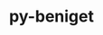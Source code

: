 ---
title: "py-beniget"
layout: cache
categories: [package, develop]
meta: {"versions": ["0.4.1"], "compilers": ["apple-clang@=14.0.0", "apple-clang@=14.0.3", "gcc@=11.1.0", "gcc@=11.3.0", "gcc@=12.1.0", "gcc@=7.3.1", "gcc@=8.4.0"], "oss": ["amzn2", "ubuntu18.04", "ubuntu20.04", "ubuntu22.04", "ventura"], "platforms": ["darwin", "linux"], "targets": ["aarch64", "ivybridge", "ppc64le", "x86_64", "x86_64_v3"], "stacks": ["e4s", "e4s-power", "ml-darwin-aarch64-mps", "ml-linux-x86_64-cpu", "ml-linux-x86_64-cuda", "ml-linux-x86_64-rocm"], "num_specs": 111, "num_specs_by_stack": {"ml-darwin-aarch64-mps": 4, "e4s-power": 6, "e4s": 6, "ml-linux-x86_64-rocm": 4, "ml-linux-x86_64-cpu": 4, "ml-linux-x86_64-cuda": 4}}
spec_details: [{"hash": "2nswenknh4ejlo5lk4ab335dqxi6epvz", "compiler": "apple-clang@=14.0.0", "versions": ["0.4.1"], "os": "ventura", "platform": "darwin", "target": "aarch64", "variants": ["build_system=python_pip"], "stacks": [], "size": "-", "tarball": "https://binaries.spack.io/develop/build_cache/darwin-ventura-aarch64/apple-clang-14.0.0/py-beniget-0.4.1/darwin-ventura-aarch64-apple-clang-14.0.0-py-beniget-0.4.1-2nswenknh4ejlo5lk4ab335dqxi6epvz.spack"}, {"hash": "mqdbogck3zha5jlkwkhvzmxca433kzyp", "compiler": "apple-clang@=14.0.0", "versions": ["0.4.1"], "os": "ventura", "platform": "darwin", "target": "aarch64", "variants": ["build_system=python_pip"], "stacks": ["ml-darwin-aarch64-mps"], "size": "-", "tarball": "https://binaries.spack.io/develop/build_cache/darwin-ventura-aarch64/apple-clang-14.0.0/py-beniget-0.4.1/darwin-ventura-aarch64-apple-clang-14.0.0-py-beniget-0.4.1-mqdbogck3zha5jlkwkhvzmxca433kzyp.spack"}, {"hash": "3mjdapvcjvffvdatm3zva2m6hk7zxb3a", "compiler": "apple-clang@=14.0.0", "versions": ["0.4.1"], "os": "ventura", "platform": "darwin", "target": "aarch64", "variants": ["build_system=python_pip"], "stacks": ["ml-darwin-aarch64-mps"], "size": "-", "tarball": "https://binaries.spack.io/develop/build_cache/darwin-ventura-aarch64/apple-clang-14.0.0/py-beniget-0.4.1/darwin-ventura-aarch64-apple-clang-14.0.0-py-beniget-0.4.1-3mjdapvcjvffvdatm3zva2m6hk7zxb3a.spack"}, {"hash": "52j2ucgcpnktnvn4wvcnynyunyp5hgy4", "compiler": "apple-clang@=14.0.0", "versions": ["0.4.1"], "os": "ventura", "platform": "darwin", "target": "aarch64", "variants": ["build_system=python_pip"], "stacks": [], "size": "-", "tarball": "https://binaries.spack.io/develop/build_cache/darwin-ventura-aarch64/apple-clang-14.0.0/py-beniget-0.4.1/darwin-ventura-aarch64-apple-clang-14.0.0-py-beniget-0.4.1-52j2ucgcpnktnvn4wvcnynyunyp5hgy4.spack"}, {"hash": "oyhrk4jvxz2rws7t2d6sp7pwfin7oses", "compiler": "apple-clang@=14.0.0", "versions": ["0.4.1"], "os": "ventura", "platform": "darwin", "target": "aarch64", "variants": ["build_system=python_pip"], "stacks": [], "size": "-", "tarball": "https://binaries.spack.io/develop/build_cache/darwin-ventura-aarch64/apple-clang-14.0.0/py-beniget-0.4.1/darwin-ventura-aarch64-apple-clang-14.0.0-py-beniget-0.4.1-oyhrk4jvxz2rws7t2d6sp7pwfin7oses.spack"}, {"hash": "vvkqtccanqqkkuoqc6voubott6ubvttv", "compiler": "apple-clang@=14.0.0", "versions": ["0.4.1"], "os": "ventura", "platform": "darwin", "target": "aarch64", "variants": ["build_system=python_pip"], "stacks": ["ml-darwin-aarch64-mps"], "size": "-", "tarball": "https://binaries.spack.io/develop/build_cache/darwin-ventura-aarch64/apple-clang-14.0.0/py-beniget-0.4.1/darwin-ventura-aarch64-apple-clang-14.0.0-py-beniget-0.4.1-vvkqtccanqqkkuoqc6voubott6ubvttv.spack"}, {"hash": "mfmcbnxgcfgz7scel4fay6d4rm6gehml", "compiler": "apple-clang@=14.0.0", "versions": ["0.4.1"], "os": "ventura", "platform": "darwin", "target": "aarch64", "variants": ["build_system=python_pip"], "stacks": [], "size": "-", "tarball": "https://binaries.spack.io/develop/build_cache/darwin-ventura-aarch64/apple-clang-14.0.0/py-beniget-0.4.1/darwin-ventura-aarch64-apple-clang-14.0.0-py-beniget-0.4.1-mfmcbnxgcfgz7scel4fay6d4rm6gehml.spack"}, {"hash": "jxk3xkjen3f4zwlhlo6uz6l5lwbi7buh", "compiler": "apple-clang@=14.0.0", "versions": ["0.4.1"], "os": "ventura", "platform": "darwin", "target": "aarch64", "variants": ["build_system=python_pip"], "stacks": [], "size": "-", "tarball": "https://binaries.spack.io/develop/build_cache/darwin-ventura-aarch64/apple-clang-14.0.0/py-beniget-0.4.1/darwin-ventura-aarch64-apple-clang-14.0.0-py-beniget-0.4.1-jxk3xkjen3f4zwlhlo6uz6l5lwbi7buh.spack"}, {"hash": "ugfq4uogvjh7645jvlctljdv3esmsysc", "compiler": "apple-clang@=14.0.0", "versions": ["0.4.1"], "os": "ventura", "platform": "darwin", "target": "aarch64", "variants": ["build_system=python_pip"], "stacks": ["ml-darwin-aarch64-mps"], "size": "-", "tarball": "https://binaries.spack.io/develop/build_cache/darwin-ventura-aarch64/apple-clang-14.0.0/py-beniget-0.4.1/darwin-ventura-aarch64-apple-clang-14.0.0-py-beniget-0.4.1-ugfq4uogvjh7645jvlctljdv3esmsysc.spack"}, {"hash": "vdvg2gpzumcklxiinzjbzigfje5ah6l6", "compiler": "apple-clang@=14.0.0", "versions": ["0.4.1"], "os": "ventura", "platform": "darwin", "target": "aarch64", "variants": ["build_system=python_pip"], "stacks": [], "size": "-", "tarball": "https://binaries.spack.io/develop/build_cache/darwin-ventura-aarch64/apple-clang-14.0.0/py-beniget-0.4.1/darwin-ventura-aarch64-apple-clang-14.0.0-py-beniget-0.4.1-vdvg2gpzumcklxiinzjbzigfje5ah6l6.spack"}, {"hash": "wem22piesgykslrvoapdvsmj3hm6o5bw", "compiler": "apple-clang@=14.0.0", "versions": ["0.4.1"], "os": "ventura", "platform": "darwin", "target": "aarch64", "variants": ["build_system=python_pip"], "stacks": [], "size": "-", "tarball": "https://binaries.spack.io/develop/build_cache/darwin-ventura-aarch64/apple-clang-14.0.0/py-beniget-0.4.1/darwin-ventura-aarch64-apple-clang-14.0.0-py-beniget-0.4.1-wem22piesgykslrvoapdvsmj3hm6o5bw.spack"}, {"hash": "2fxoi3ky34vmnfimgctcrbxp3ead6mze", "compiler": "apple-clang@=14.0.3", "versions": ["0.4.1"], "os": "ventura", "platform": "darwin", "target": "aarch64", "variants": ["build_system=python_pip"], "stacks": [], "size": "-", "tarball": "https://binaries.spack.io/develop/build_cache/darwin-ventura-aarch64/apple-clang-14.0.3/py-beniget-0.4.1/darwin-ventura-aarch64-apple-clang-14.0.3-py-beniget-0.4.1-2fxoi3ky34vmnfimgctcrbxp3ead6mze.spack"}, {"hash": "nozd7j56muqelhw5c6piix7saa2vpcrc", "compiler": "apple-clang@=14.0.3", "versions": ["0.4.1"], "os": "ventura", "platform": "darwin", "target": "aarch64", "variants": ["build_system=python_pip"], "stacks": [], "size": "-", "tarball": "https://binaries.spack.io/develop/build_cache/darwin-ventura-aarch64/apple-clang-14.0.3/py-beniget-0.4.1/darwin-ventura-aarch64-apple-clang-14.0.3-py-beniget-0.4.1-nozd7j56muqelhw5c6piix7saa2vpcrc.spack"}, {"hash": "u66gv24wejcpjosvqrsi2ttujoaa34pz", "compiler": "apple-clang@=14.0.3", "versions": ["0.4.1"], "os": "ventura", "platform": "darwin", "target": "aarch64", "variants": ["build_system=python_pip"], "stacks": [], "size": "-", "tarball": "https://binaries.spack.io/develop/build_cache/darwin-ventura-aarch64/apple-clang-14.0.3/py-beniget-0.4.1/darwin-ventura-aarch64-apple-clang-14.0.3-py-beniget-0.4.1-u66gv24wejcpjosvqrsi2ttujoaa34pz.spack"}, {"hash": "qxwabpm4ib7fra4xnrecgikrtuoxk7mc", "compiler": "apple-clang@=14.0.3", "versions": ["0.4.1"], "os": "ventura", "platform": "darwin", "target": "aarch64", "variants": ["build_system=python_pip"], "stacks": [], "size": "-", "tarball": "https://binaries.spack.io/develop/build_cache/darwin-ventura-aarch64/apple-clang-14.0.3/py-beniget-0.4.1/darwin-ventura-aarch64-apple-clang-14.0.3-py-beniget-0.4.1-qxwabpm4ib7fra4xnrecgikrtuoxk7mc.spack"}, {"hash": "76clf4c6npg5v4de2t2hyb73g7odc5bs", "compiler": "gcc@=7.3.1", "versions": ["0.4.1"], "os": "amzn2", "platform": "linux", "target": "ivybridge", "variants": ["build_system=python_pip"], "stacks": [], "size": "-", "tarball": "https://binaries.spack.io/develop/build_cache/linux-amzn2-ivybridge/gcc-7.3.1/py-beniget-0.4.1/linux-amzn2-ivybridge-gcc-7.3.1-py-beniget-0.4.1-76clf4c6npg5v4de2t2hyb73g7odc5bs.spack"}, {"hash": "lgnzjdrihu7zu5njgwknaclyqv36qq3j", "compiler": "gcc@=7.3.1", "versions": ["0.4.1"], "os": "amzn2", "platform": "linux", "target": "ivybridge", "variants": ["build_system=python_pip"], "stacks": [], "size": "-", "tarball": "https://binaries.spack.io/develop/build_cache/linux-amzn2-ivybridge/gcc-7.3.1/py-beniget-0.4.1/linux-amzn2-ivybridge-gcc-7.3.1-py-beniget-0.4.1-lgnzjdrihu7zu5njgwknaclyqv36qq3j.spack"}, {"hash": "nv2la6fnapeubqmx73izu2essndjtedn", "compiler": "gcc@=7.3.1", "versions": ["0.4.1"], "os": "amzn2", "platform": "linux", "target": "ivybridge", "variants": ["build_system=python_pip"], "stacks": [], "size": "-", "tarball": "https://binaries.spack.io/develop/build_cache/linux-amzn2-ivybridge/gcc-7.3.1/py-beniget-0.4.1/linux-amzn2-ivybridge-gcc-7.3.1-py-beniget-0.4.1-nv2la6fnapeubqmx73izu2essndjtedn.spack"}, {"hash": "gkpzv5is5m7iopst2m6kpg27jch2p4at", "compiler": "gcc@=7.3.1", "versions": ["0.4.1"], "os": "amzn2", "platform": "linux", "target": "x86_64_v3", "variants": ["build_system=python_pip"], "stacks": [], "size": "-", "tarball": "https://binaries.spack.io/develop/build_cache/linux-amzn2-x86_64_v3/gcc-7.3.1/py-beniget-0.4.1/linux-amzn2-x86_64_v3-gcc-7.3.1-py-beniget-0.4.1-gkpzv5is5m7iopst2m6kpg27jch2p4at.spack"}, {"hash": "7ivqzdcwcwfkj6x4ywcccsrurhongsw3", "compiler": "gcc@=7.3.1", "versions": ["0.4.1"], "os": "amzn2", "platform": "linux", "target": "x86_64_v3", "variants": [], "stacks": [], "size": "-", "tarball": "https://binaries.spack.io/develop/build_cache/linux-amzn2-x86_64_v3/gcc-7.3.1/py-beniget-0.4.1/linux-amzn2-x86_64_v3-gcc-7.3.1-py-beniget-0.4.1-7ivqzdcwcwfkj6x4ywcccsrurhongsw3.spack"}, {"hash": "2te4tat6hly4t4ez6lrotoezgsknkiwu", "compiler": "gcc@=7.3.1", "versions": ["0.4.1"], "os": "amzn2", "platform": "linux", "target": "x86_64_v3", "variants": [], "stacks": [], "size": "-", "tarball": "https://binaries.spack.io/develop/build_cache/linux-amzn2-x86_64_v3/gcc-7.3.1/py-beniget-0.4.1/linux-amzn2-x86_64_v3-gcc-7.3.1-py-beniget-0.4.1-2te4tat6hly4t4ez6lrotoezgsknkiwu.spack"}, {"hash": "l67y4rzif2r6t3oi2nqno3d6xsvj7yf7", "compiler": "gcc@=7.3.1", "versions": ["0.4.1"], "os": "amzn2", "platform": "linux", "target": "x86_64_v3", "variants": ["build_system=python_pip"], "stacks": [], "size": "-", "tarball": "https://binaries.spack.io/develop/build_cache/linux-amzn2-x86_64_v3/gcc-7.3.1/py-beniget-0.4.1/linux-amzn2-x86_64_v3-gcc-7.3.1-py-beniget-0.4.1-l67y4rzif2r6t3oi2nqno3d6xsvj7yf7.spack"}, {"hash": "kw6eufcmg67nfksreq7dysnt2gxfyjg3", "compiler": "gcc@=8.4.0", "versions": ["0.4.1"], "os": "ubuntu18.04", "platform": "linux", "target": "x86_64", "variants": [], "stacks": [], "size": "-", "tarball": "https://binaries.spack.io/develop/build_cache/linux-ubuntu18.04-x86_64/gcc-8.4.0/py-beniget-0.4.1/linux-ubuntu18.04-x86_64-gcc-8.4.0-py-beniget-0.4.1-kw6eufcmg67nfksreq7dysnt2gxfyjg3.spack"}, {"hash": "65hkfycuoi5oupllxhkqbqkljfrbxyxt", "compiler": "gcc@=8.4.0", "versions": ["0.4.1"], "os": "ubuntu18.04", "platform": "linux", "target": "x86_64", "variants": [], "stacks": [], "size": "-", "tarball": "https://binaries.spack.io/develop/build_cache/linux-ubuntu18.04-x86_64/gcc-8.4.0/py-beniget-0.4.1/linux-ubuntu18.04-x86_64-gcc-8.4.0-py-beniget-0.4.1-65hkfycuoi5oupllxhkqbqkljfrbxyxt.spack"}, {"hash": "226dhcn4zfgb6vev34mrrpnl7en56iay", "compiler": "gcc@=8.4.0", "versions": ["0.4.1"], "os": "ubuntu18.04", "platform": "linux", "target": "x86_64", "variants": [], "stacks": [], "size": "-", "tarball": "https://binaries.spack.io/develop/build_cache/linux-ubuntu18.04-x86_64/gcc-8.4.0/py-beniget-0.4.1/linux-ubuntu18.04-x86_64-gcc-8.4.0-py-beniget-0.4.1-226dhcn4zfgb6vev34mrrpnl7en56iay.spack"}, {"hash": "6diqwxxe5tksqvexkfe24nypla333zjc", "compiler": "gcc@=8.4.0", "versions": ["0.4.1"], "os": "ubuntu18.04", "platform": "linux", "target": "x86_64", "variants": [], "stacks": [], "size": "-", "tarball": "https://binaries.spack.io/develop/build_cache/linux-ubuntu18.04-x86_64/gcc-8.4.0/py-beniget-0.4.1/linux-ubuntu18.04-x86_64-gcc-8.4.0-py-beniget-0.4.1-6diqwxxe5tksqvexkfe24nypla333zjc.spack"}, {"hash": "6vndj2uf4ohlin5dp3wev4g2gj4rlpfn", "compiler": "gcc@=8.4.0", "versions": ["0.4.1"], "os": "ubuntu18.04", "platform": "linux", "target": "x86_64", "variants": [], "stacks": [], "size": "-", "tarball": "https://binaries.spack.io/develop/build_cache/linux-ubuntu18.04-x86_64/gcc-8.4.0/py-beniget-0.4.1/linux-ubuntu18.04-x86_64-gcc-8.4.0-py-beniget-0.4.1-6vndj2uf4ohlin5dp3wev4g2gj4rlpfn.spack"}, {"hash": "cx7cvc5cprdggufjnlukv2k27avvy3ma", "compiler": "gcc@=8.4.0", "versions": ["0.4.1"], "os": "ubuntu18.04", "platform": "linux", "target": "x86_64", "variants": [], "stacks": [], "size": "-", "tarball": "https://binaries.spack.io/develop/build_cache/linux-ubuntu18.04-x86_64/gcc-8.4.0/py-beniget-0.4.1/linux-ubuntu18.04-x86_64-gcc-8.4.0-py-beniget-0.4.1-cx7cvc5cprdggufjnlukv2k27avvy3ma.spack"}, {"hash": "56gop373fkd3qkm6jx26ipm4wbi7uvo5", "compiler": "gcc@=8.4.0", "versions": ["0.4.1"], "os": "ubuntu18.04", "platform": "linux", "target": "x86_64", "variants": [], "stacks": [], "size": "-", "tarball": "https://binaries.spack.io/develop/build_cache/linux-ubuntu18.04-x86_64/gcc-8.4.0/py-beniget-0.4.1/linux-ubuntu18.04-x86_64-gcc-8.4.0-py-beniget-0.4.1-56gop373fkd3qkm6jx26ipm4wbi7uvo5.spack"}, {"hash": "hjdbxkth4kliuccytvptkawxoptrfspd", "compiler": "gcc@=8.4.0", "versions": ["0.4.1"], "os": "ubuntu18.04", "platform": "linux", "target": "x86_64", "variants": [], "stacks": [], "size": "-", "tarball": "https://binaries.spack.io/develop/build_cache/linux-ubuntu18.04-x86_64/gcc-8.4.0/py-beniget-0.4.1/linux-ubuntu18.04-x86_64-gcc-8.4.0-py-beniget-0.4.1-hjdbxkth4kliuccytvptkawxoptrfspd.spack"}, {"hash": "35io7ior4sxx6fr5z7kp5szsmtwtcb4n", "compiler": "gcc@=8.4.0", "versions": ["0.4.1"], "os": "ubuntu18.04", "platform": "linux", "target": "x86_64", "variants": [], "stacks": [], "size": "-", "tarball": "https://binaries.spack.io/develop/build_cache/linux-ubuntu18.04-x86_64/gcc-8.4.0/py-beniget-0.4.1/linux-ubuntu18.04-x86_64-gcc-8.4.0-py-beniget-0.4.1-35io7ior4sxx6fr5z7kp5szsmtwtcb4n.spack"}, {"hash": "gehn77pm654pvllebiuvgptoj5nolysk", "compiler": "gcc@=8.4.0", "versions": ["0.4.1"], "os": "ubuntu18.04", "platform": "linux", "target": "x86_64", "variants": ["build_system=python_pip"], "stacks": [], "size": "-", "tarball": "https://binaries.spack.io/develop/build_cache/linux-ubuntu18.04-x86_64/gcc-8.4.0/py-beniget-0.4.1/linux-ubuntu18.04-x86_64-gcc-8.4.0-py-beniget-0.4.1-gehn77pm654pvllebiuvgptoj5nolysk.spack"}, {"hash": "ear42p2ylf4eoux6tjmesx4pqcaab6xw", "compiler": "gcc@=8.4.0", "versions": ["0.4.1"], "os": "ubuntu18.04", "platform": "linux", "target": "x86_64", "variants": [], "stacks": [], "size": "-", "tarball": "https://binaries.spack.io/develop/build_cache/linux-ubuntu18.04-x86_64/gcc-8.4.0/py-beniget-0.4.1/linux-ubuntu18.04-x86_64-gcc-8.4.0-py-beniget-0.4.1-ear42p2ylf4eoux6tjmesx4pqcaab6xw.spack"}, {"hash": "jbka5zt2pvdrdc2xly52jf7wda2kzifr", "compiler": "gcc@=8.4.0", "versions": ["0.4.1"], "os": "ubuntu18.04", "platform": "linux", "target": "x86_64", "variants": [], "stacks": [], "size": "-", "tarball": "https://binaries.spack.io/develop/build_cache/linux-ubuntu18.04-x86_64/gcc-8.4.0/py-beniget-0.4.1/linux-ubuntu18.04-x86_64-gcc-8.4.0-py-beniget-0.4.1-jbka5zt2pvdrdc2xly52jf7wda2kzifr.spack"}, {"hash": "2q2zndbdko4vlhr3nrycb2tedu4yx7ta", "compiler": "gcc@=8.4.0", "versions": ["0.4.1"], "os": "ubuntu18.04", "platform": "linux", "target": "x86_64", "variants": [], "stacks": [], "size": "-", "tarball": "https://binaries.spack.io/develop/build_cache/linux-ubuntu18.04-x86_64/gcc-8.4.0/py-beniget-0.4.1/linux-ubuntu18.04-x86_64-gcc-8.4.0-py-beniget-0.4.1-2q2zndbdko4vlhr3nrycb2tedu4yx7ta.spack"}, {"hash": "6owz52pcfnr6up5xgdoi3fwne7og4ifr", "compiler": "gcc@=8.4.0", "versions": ["0.4.1"], "os": "ubuntu18.04", "platform": "linux", "target": "x86_64", "variants": [], "stacks": [], "size": "-", "tarball": "https://binaries.spack.io/develop/build_cache/linux-ubuntu18.04-x86_64/gcc-8.4.0/py-beniget-0.4.1/linux-ubuntu18.04-x86_64-gcc-8.4.0-py-beniget-0.4.1-6owz52pcfnr6up5xgdoi3fwne7og4ifr.spack"}, {"hash": "ie2ietuorvcumfa7yizw5yyozpz6gvtc", "compiler": "gcc@=8.4.0", "versions": ["0.4.1"], "os": "ubuntu18.04", "platform": "linux", "target": "x86_64", "variants": [], "stacks": [], "size": "-", "tarball": "https://binaries.spack.io/develop/build_cache/linux-ubuntu18.04-x86_64/gcc-8.4.0/py-beniget-0.4.1/linux-ubuntu18.04-x86_64-gcc-8.4.0-py-beniget-0.4.1-ie2ietuorvcumfa7yizw5yyozpz6gvtc.spack"}, {"hash": "lfmf2nfbt6qjvb6si5nzqjq75ghwo77q", "compiler": "gcc@=8.4.0", "versions": ["0.4.1"], "os": "ubuntu18.04", "platform": "linux", "target": "x86_64", "variants": [], "stacks": [], "size": "-", "tarball": "https://binaries.spack.io/develop/build_cache/linux-ubuntu18.04-x86_64/gcc-8.4.0/py-beniget-0.4.1/linux-ubuntu18.04-x86_64-gcc-8.4.0-py-beniget-0.4.1-lfmf2nfbt6qjvb6si5nzqjq75ghwo77q.spack"}, {"hash": "4yfr7qjoozhoj742pcm4xhyqjx6oi3ph", "compiler": "gcc@=8.4.0", "versions": ["0.4.1"], "os": "ubuntu18.04", "platform": "linux", "target": "x86_64", "variants": [], "stacks": [], "size": "-", "tarball": "https://binaries.spack.io/develop/build_cache/linux-ubuntu18.04-x86_64/gcc-8.4.0/py-beniget-0.4.1/linux-ubuntu18.04-x86_64-gcc-8.4.0-py-beniget-0.4.1-4yfr7qjoozhoj742pcm4xhyqjx6oi3ph.spack"}, {"hash": "n7o2nv3tzbwqcktymv2k3waliinyhg4f", "compiler": "gcc@=8.4.0", "versions": ["0.4.1"], "os": "ubuntu18.04", "platform": "linux", "target": "x86_64", "variants": ["build_system=python_pip"], "stacks": [], "size": "-", "tarball": "https://binaries.spack.io/develop/build_cache/linux-ubuntu18.04-x86_64/gcc-8.4.0/py-beniget-0.4.1/linux-ubuntu18.04-x86_64-gcc-8.4.0-py-beniget-0.4.1-n7o2nv3tzbwqcktymv2k3waliinyhg4f.spack"}, {"hash": "flfxuztjbfqvq5dwwrsetk5swh6mtkws", "compiler": "gcc@=8.4.0", "versions": ["0.4.1"], "os": "ubuntu18.04", "platform": "linux", "target": "x86_64", "variants": [], "stacks": [], "size": "-", "tarball": "https://binaries.spack.io/develop/build_cache/linux-ubuntu18.04-x86_64/gcc-8.4.0/py-beniget-0.4.1/linux-ubuntu18.04-x86_64-gcc-8.4.0-py-beniget-0.4.1-flfxuztjbfqvq5dwwrsetk5swh6mtkws.spack"}, {"hash": "oqm7lksbh5p62w3rtpwrb3bkjyelf3fp", "compiler": "gcc@=8.4.0", "versions": ["0.4.1"], "os": "ubuntu18.04", "platform": "linux", "target": "x86_64", "variants": [], "stacks": [], "size": "-", "tarball": "https://binaries.spack.io/develop/build_cache/linux-ubuntu18.04-x86_64/gcc-8.4.0/py-beniget-0.4.1/linux-ubuntu18.04-x86_64-gcc-8.4.0-py-beniget-0.4.1-oqm7lksbh5p62w3rtpwrb3bkjyelf3fp.spack"}, {"hash": "oq45p5ifqos5xnbugg6qrr66bxtdhko5", "compiler": "gcc@=8.4.0", "versions": ["0.4.1"], "os": "ubuntu18.04", "platform": "linux", "target": "x86_64", "variants": [], "stacks": [], "size": "-", "tarball": "https://binaries.spack.io/develop/build_cache/linux-ubuntu18.04-x86_64/gcc-8.4.0/py-beniget-0.4.1/linux-ubuntu18.04-x86_64-gcc-8.4.0-py-beniget-0.4.1-oq45p5ifqos5xnbugg6qrr66bxtdhko5.spack"}, {"hash": "olt4dkcdeekvxmnmzrkhs44dolq2nq5a", "compiler": "gcc@=8.4.0", "versions": ["0.4.1"], "os": "ubuntu18.04", "platform": "linux", "target": "x86_64", "variants": [], "stacks": [], "size": "-", "tarball": "https://binaries.spack.io/develop/build_cache/linux-ubuntu18.04-x86_64/gcc-8.4.0/py-beniget-0.4.1/linux-ubuntu18.04-x86_64-gcc-8.4.0-py-beniget-0.4.1-olt4dkcdeekvxmnmzrkhs44dolq2nq5a.spack"}, {"hash": "p3vltfjjlxjlngce5p5wkrftrkjtzt63", "compiler": "gcc@=8.4.0", "versions": ["0.4.1"], "os": "ubuntu18.04", "platform": "linux", "target": "x86_64", "variants": [], "stacks": [], "size": "-", "tarball": "https://binaries.spack.io/develop/build_cache/linux-ubuntu18.04-x86_64/gcc-8.4.0/py-beniget-0.4.1/linux-ubuntu18.04-x86_64-gcc-8.4.0-py-beniget-0.4.1-p3vltfjjlxjlngce5p5wkrftrkjtzt63.spack"}, {"hash": "pmys2ccrvfm7yystc5n55veeei4g7d3z", "compiler": "gcc@=8.4.0", "versions": ["0.4.1"], "os": "ubuntu18.04", "platform": "linux", "target": "x86_64", "variants": ["build_system=python_pip"], "stacks": [], "size": "-", "tarball": "https://binaries.spack.io/develop/build_cache/linux-ubuntu18.04-x86_64/gcc-8.4.0/py-beniget-0.4.1/linux-ubuntu18.04-x86_64-gcc-8.4.0-py-beniget-0.4.1-pmys2ccrvfm7yystc5n55veeei4g7d3z.spack"}, {"hash": "swb4i342mxevwqok5nk57aqt3zlihzun", "compiler": "gcc@=8.4.0", "versions": ["0.4.1"], "os": "ubuntu18.04", "platform": "linux", "target": "x86_64", "variants": [], "stacks": [], "size": "-", "tarball": "https://binaries.spack.io/develop/build_cache/linux-ubuntu18.04-x86_64/gcc-8.4.0/py-beniget-0.4.1/linux-ubuntu18.04-x86_64-gcc-8.4.0-py-beniget-0.4.1-swb4i342mxevwqok5nk57aqt3zlihzun.spack"}, {"hash": "pms7wmxeebc4ndqg6dg434dbriksybbc", "compiler": "gcc@=8.4.0", "versions": ["0.4.1"], "os": "ubuntu18.04", "platform": "linux", "target": "x86_64", "variants": [], "stacks": [], "size": "-", "tarball": "https://binaries.spack.io/develop/build_cache/linux-ubuntu18.04-x86_64/gcc-8.4.0/py-beniget-0.4.1/linux-ubuntu18.04-x86_64-gcc-8.4.0-py-beniget-0.4.1-pms7wmxeebc4ndqg6dg434dbriksybbc.spack"}, {"hash": "zolqn3vewykadv76kto7cgrpbrineei2", "compiler": "gcc@=8.4.0", "versions": ["0.4.1"], "os": "ubuntu18.04", "platform": "linux", "target": "x86_64", "variants": [], "stacks": [], "size": "-", "tarball": "https://binaries.spack.io/develop/build_cache/linux-ubuntu18.04-x86_64/gcc-8.4.0/py-beniget-0.4.1/linux-ubuntu18.04-x86_64-gcc-8.4.0-py-beniget-0.4.1-zolqn3vewykadv76kto7cgrpbrineei2.spack"}, {"hash": "yta2py2s566ympywf67rhcxzmanabelx", "compiler": "gcc@=8.4.0", "versions": ["0.4.1"], "os": "ubuntu18.04", "platform": "linux", "target": "x86_64", "variants": [], "stacks": [], "size": "-", "tarball": "https://binaries.spack.io/develop/build_cache/linux-ubuntu18.04-x86_64/gcc-8.4.0/py-beniget-0.4.1/linux-ubuntu18.04-x86_64-gcc-8.4.0-py-beniget-0.4.1-yta2py2s566ympywf67rhcxzmanabelx.spack"}, {"hash": "pvenlzfigpcn4hsw3zzem3btuupa5hyt", "compiler": "gcc@=8.4.0", "versions": ["0.4.1"], "os": "ubuntu18.04", "platform": "linux", "target": "x86_64", "variants": [], "stacks": [], "size": "-", "tarball": "https://binaries.spack.io/develop/build_cache/linux-ubuntu18.04-x86_64/gcc-8.4.0/py-beniget-0.4.1/linux-ubuntu18.04-x86_64-gcc-8.4.0-py-beniget-0.4.1-pvenlzfigpcn4hsw3zzem3btuupa5hyt.spack"}, {"hash": "xx6zyaxqxey4h7vabbdosfj2kkuzkgfu", "compiler": "gcc@=8.4.0", "versions": ["0.4.1"], "os": "ubuntu18.04", "platform": "linux", "target": "x86_64", "variants": ["build_system=python_pip"], "stacks": [], "size": "-", "tarball": "https://binaries.spack.io/develop/build_cache/linux-ubuntu18.04-x86_64/gcc-8.4.0/py-beniget-0.4.1/linux-ubuntu18.04-x86_64-gcc-8.4.0-py-beniget-0.4.1-xx6zyaxqxey4h7vabbdosfj2kkuzkgfu.spack"}, {"hash": "zibu26npigkp5gjv24bo7pg7db5leksd", "compiler": "gcc@=8.4.0", "versions": ["0.4.1"], "os": "ubuntu18.04", "platform": "linux", "target": "x86_64", "variants": [], "stacks": [], "size": "-", "tarball": "https://binaries.spack.io/develop/build_cache/linux-ubuntu18.04-x86_64/gcc-8.4.0/py-beniget-0.4.1/linux-ubuntu18.04-x86_64-gcc-8.4.0-py-beniget-0.4.1-zibu26npigkp5gjv24bo7pg7db5leksd.spack"}, {"hash": "7hsamtsmq5wnvo6foumlfyw34duhgels", "compiler": "gcc@=8.4.0", "versions": ["0.4.1"], "os": "ubuntu18.04", "platform": "linux", "target": "x86_64_v3", "variants": ["build_system=python_pip"], "stacks": [], "size": "-", "tarball": "https://binaries.spack.io/develop/build_cache/linux-ubuntu18.04-x86_64_v3/gcc-8.4.0/py-beniget-0.4.1/linux-ubuntu18.04-x86_64_v3-gcc-8.4.0-py-beniget-0.4.1-7hsamtsmq5wnvo6foumlfyw34duhgels.spack"}, {"hash": "6ymj33osfjlk5mo44ipdjmgetinql4bf", "compiler": "gcc@=8.4.0", "versions": ["0.4.1"], "os": "ubuntu18.04", "platform": "linux", "target": "x86_64_v3", "variants": ["build_system=python_pip"], "stacks": [], "size": "-", "tarball": "https://binaries.spack.io/develop/build_cache/linux-ubuntu18.04-x86_64_v3/gcc-8.4.0/py-beniget-0.4.1/linux-ubuntu18.04-x86_64_v3-gcc-8.4.0-py-beniget-0.4.1-6ymj33osfjlk5mo44ipdjmgetinql4bf.spack"}, {"hash": "x4jqjyhg6yvoy6abkl4twte2hznecaqb", "compiler": "gcc@=8.4.0", "versions": ["0.4.1"], "os": "ubuntu18.04", "platform": "linux", "target": "x86_64_v3", "variants": ["build_system=python_pip"], "stacks": [], "size": "-", "tarball": "https://binaries.spack.io/develop/build_cache/linux-ubuntu18.04-x86_64_v3/gcc-8.4.0/py-beniget-0.4.1/linux-ubuntu18.04-x86_64_v3-gcc-8.4.0-py-beniget-0.4.1-x4jqjyhg6yvoy6abkl4twte2hznecaqb.spack"}, {"hash": "vuj5bs7xqoxt5tjksvxxdoytzt2asi64", "compiler": "gcc@=8.4.0", "versions": ["0.4.1"], "os": "ubuntu18.04", "platform": "linux", "target": "x86_64_v3", "variants": ["build_system=python_pip"], "stacks": [], "size": "-", "tarball": "https://binaries.spack.io/develop/build_cache/linux-ubuntu18.04-x86_64_v3/gcc-8.4.0/py-beniget-0.4.1/linux-ubuntu18.04-x86_64_v3-gcc-8.4.0-py-beniget-0.4.1-vuj5bs7xqoxt5tjksvxxdoytzt2asi64.spack"}, {"hash": "y53z32mk2lmrjtyb6ojhxq6wxxbkxjge", "compiler": "gcc@=8.4.0", "versions": ["0.4.1"], "os": "ubuntu18.04", "platform": "linux", "target": "x86_64_v3", "variants": ["build_system=python_pip"], "stacks": [], "size": "-", "tarball": "https://binaries.spack.io/develop/build_cache/linux-ubuntu18.04-x86_64_v3/gcc-8.4.0/py-beniget-0.4.1/linux-ubuntu18.04-x86_64_v3-gcc-8.4.0-py-beniget-0.4.1-y53z32mk2lmrjtyb6ojhxq6wxxbkxjge.spack"}, {"hash": "cz4varqe3u6slb3pkus7ghctszijypfv", "compiler": "gcc@=11.1.0", "versions": ["0.4.1"], "os": "ubuntu20.04", "platform": "linux", "target": "ppc64le", "variants": ["build_system=python_pip"], "stacks": [], "size": "-", "tarball": "https://binaries.spack.io/develop/build_cache/linux-ubuntu20.04-ppc64le/gcc-11.1.0/py-beniget-0.4.1/linux-ubuntu20.04-ppc64le-gcc-11.1.0-py-beniget-0.4.1-cz4varqe3u6slb3pkus7ghctszijypfv.spack"}, {"hash": "iorpnjssd6cweig2gczaj2fddwoaem3l", "compiler": "gcc@=11.1.0", "versions": ["0.4.1"], "os": "ubuntu20.04", "platform": "linux", "target": "ppc64le", "variants": ["build_system=python_pip"], "stacks": [], "size": "-", "tarball": "https://binaries.spack.io/develop/build_cache/linux-ubuntu20.04-ppc64le/gcc-11.1.0/py-beniget-0.4.1/linux-ubuntu20.04-ppc64le-gcc-11.1.0-py-beniget-0.4.1-iorpnjssd6cweig2gczaj2fddwoaem3l.spack"}, {"hash": "6jk3u24ayk7cxp22m6xw4hhro5qnzrus", "compiler": "gcc@=11.1.0", "versions": ["0.4.1"], "os": "ubuntu20.04", "platform": "linux", "target": "ppc64le", "variants": ["build_system=python_pip"], "stacks": [], "size": "-", "tarball": "https://binaries.spack.io/develop/build_cache/linux-ubuntu20.04-ppc64le/gcc-11.1.0/py-beniget-0.4.1/linux-ubuntu20.04-ppc64le-gcc-11.1.0-py-beniget-0.4.1-6jk3u24ayk7cxp22m6xw4hhro5qnzrus.spack"}, {"hash": "2hjy2nh2xf7q5h7zua5eaurped7ojyrs", "compiler": "gcc@=11.1.0", "versions": ["0.4.1"], "os": "ubuntu20.04", "platform": "linux", "target": "ppc64le", "variants": ["build_system=python_pip"], "stacks": [], "size": "-", "tarball": "https://binaries.spack.io/develop/build_cache/linux-ubuntu20.04-ppc64le/gcc-11.1.0/py-beniget-0.4.1/linux-ubuntu20.04-ppc64le-gcc-11.1.0-py-beniget-0.4.1-2hjy2nh2xf7q5h7zua5eaurped7ojyrs.spack"}, {"hash": "dmvmycft6mav6vfyotzftklfccnbhium", "compiler": "gcc@=11.1.0", "versions": ["0.4.1"], "os": "ubuntu20.04", "platform": "linux", "target": "ppc64le", "variants": ["build_system=python_pip"], "stacks": [], "size": "-", "tarball": "https://binaries.spack.io/develop/build_cache/linux-ubuntu20.04-ppc64le/gcc-11.1.0/py-beniget-0.4.1/linux-ubuntu20.04-ppc64le-gcc-11.1.0-py-beniget-0.4.1-dmvmycft6mav6vfyotzftklfccnbhium.spack"}, {"hash": "twqgb5lipkvzlu5ty6f2ahy2lnaymytz", "compiler": "gcc@=11.1.0", "versions": ["0.4.1"], "os": "ubuntu20.04", "platform": "linux", "target": "ppc64le", "variants": ["build_system=python_pip"], "stacks": [], "size": "-", "tarball": "https://binaries.spack.io/develop/build_cache/linux-ubuntu20.04-ppc64le/gcc-11.1.0/py-beniget-0.4.1/linux-ubuntu20.04-ppc64le-gcc-11.1.0-py-beniget-0.4.1-twqgb5lipkvzlu5ty6f2ahy2lnaymytz.spack"}, {"hash": "4uuswo5abyj7hb6xqpe5wgisxzmkjaut", "compiler": "gcc@=11.1.0", "versions": ["0.4.1"], "os": "ubuntu20.04", "platform": "linux", "target": "ppc64le", "variants": ["build_system=python_pip"], "stacks": ["e4s-power"], "size": "-", "tarball": "https://binaries.spack.io/develop/build_cache/linux-ubuntu20.04-ppc64le/gcc-11.1.0/py-beniget-0.4.1/linux-ubuntu20.04-ppc64le-gcc-11.1.0-py-beniget-0.4.1-4uuswo5abyj7hb6xqpe5wgisxzmkjaut.spack"}, {"hash": "hnqkvlq4xauk43kiatnmz6m7sk6t5njj", "compiler": "gcc@=11.1.0", "versions": ["0.4.1"], "os": "ubuntu20.04", "platform": "linux", "target": "ppc64le", "variants": ["build_system=python_pip"], "stacks": ["e4s-power"], "size": "-", "tarball": "https://binaries.spack.io/develop/build_cache/linux-ubuntu20.04-ppc64le/gcc-11.1.0/py-beniget-0.4.1/linux-ubuntu20.04-ppc64le-gcc-11.1.0-py-beniget-0.4.1-hnqkvlq4xauk43kiatnmz6m7sk6t5njj.spack"}, {"hash": "hqkywz55x5rwkgtfgccogkgsyfie3tsg", "compiler": "gcc@=11.1.0", "versions": ["0.4.1"], "os": "ubuntu20.04", "platform": "linux", "target": "ppc64le", "variants": ["build_system=python_pip"], "stacks": [], "size": "-", "tarball": "https://binaries.spack.io/develop/build_cache/linux-ubuntu20.04-ppc64le/gcc-11.1.0/py-beniget-0.4.1/linux-ubuntu20.04-ppc64le-gcc-11.1.0-py-beniget-0.4.1-hqkywz55x5rwkgtfgccogkgsyfie3tsg.spack"}, {"hash": "m67pig57cdajt373ba2bmt54egiixnkm", "compiler": "gcc@=11.1.0", "versions": ["0.4.1"], "os": "ubuntu20.04", "platform": "linux", "target": "ppc64le", "variants": ["build_system=python_pip"], "stacks": ["e4s-power"], "size": "-", "tarball": "https://binaries.spack.io/develop/build_cache/linux-ubuntu20.04-ppc64le/gcc-11.1.0/py-beniget-0.4.1/linux-ubuntu20.04-ppc64le-gcc-11.1.0-py-beniget-0.4.1-m67pig57cdajt373ba2bmt54egiixnkm.spack"}, {"hash": "xz2my5au7pijmicq7khqubeu4dofuu4b", "compiler": "gcc@=11.1.0", "versions": ["0.4.1"], "os": "ubuntu20.04", "platform": "linux", "target": "ppc64le", "variants": ["build_system=python_pip"], "stacks": ["e4s-power"], "size": "-", "tarball": "https://binaries.spack.io/develop/build_cache/linux-ubuntu20.04-ppc64le/gcc-11.1.0/py-beniget-0.4.1/linux-ubuntu20.04-ppc64le-gcc-11.1.0-py-beniget-0.4.1-xz2my5au7pijmicq7khqubeu4dofuu4b.spack"}, {"hash": "nos6wsis6rkvt2ky7f25sdxf6en3bbao", "compiler": "gcc@=11.1.0", "versions": ["0.4.1"], "os": "ubuntu20.04", "platform": "linux", "target": "ppc64le", "variants": ["build_system=python_pip"], "stacks": ["e4s-power"], "size": "-", "tarball": "https://binaries.spack.io/develop/build_cache/linux-ubuntu20.04-ppc64le/gcc-11.1.0/py-beniget-0.4.1/linux-ubuntu20.04-ppc64le-gcc-11.1.0-py-beniget-0.4.1-nos6wsis6rkvt2ky7f25sdxf6en3bbao.spack"}, {"hash": "tn6jlyyyjftbcsxxpf3s5izndnihmoh7", "compiler": "gcc@=11.1.0", "versions": ["0.4.1"], "os": "ubuntu20.04", "platform": "linux", "target": "ppc64le", "variants": ["build_system=python_pip"], "stacks": [], "size": "-", "tarball": "https://binaries.spack.io/develop/build_cache/linux-ubuntu20.04-ppc64le/gcc-11.1.0/py-beniget-0.4.1/linux-ubuntu20.04-ppc64le-gcc-11.1.0-py-beniget-0.4.1-tn6jlyyyjftbcsxxpf3s5izndnihmoh7.spack"}, {"hash": "xcsb2lqj27ycvkllf7kwcheqeumsxavq", "compiler": "gcc@=11.1.0", "versions": ["0.4.1"], "os": "ubuntu20.04", "platform": "linux", "target": "ppc64le", "variants": ["build_system=python_pip"], "stacks": [], "size": "-", "tarball": "https://binaries.spack.io/develop/build_cache/linux-ubuntu20.04-ppc64le/gcc-11.1.0/py-beniget-0.4.1/linux-ubuntu20.04-ppc64le-gcc-11.1.0-py-beniget-0.4.1-xcsb2lqj27ycvkllf7kwcheqeumsxavq.spack"}, {"hash": "s5sybopd6wqbz73nsrwc4ee3f3ccdmcj", "compiler": "gcc@=11.1.0", "versions": ["0.4.1"], "os": "ubuntu20.04", "platform": "linux", "target": "ppc64le", "variants": ["build_system=python_pip"], "stacks": [], "size": "-", "tarball": "https://binaries.spack.io/develop/build_cache/linux-ubuntu20.04-ppc64le/gcc-11.1.0/py-beniget-0.4.1/linux-ubuntu20.04-ppc64le-gcc-11.1.0-py-beniget-0.4.1-s5sybopd6wqbz73nsrwc4ee3f3ccdmcj.spack"}, {"hash": "3zgnjkkfthflnydtl27e4afgzzeph6fc", "compiler": "gcc@=11.1.0", "versions": ["0.4.1"], "os": "ubuntu20.04", "platform": "linux", "target": "ppc64le", "variants": ["build_system=python_pip"], "stacks": [], "size": "-", "tarball": "https://binaries.spack.io/develop/build_cache/linux-ubuntu20.04-ppc64le/gcc-11.1.0/py-beniget-0.4.1/linux-ubuntu20.04-ppc64le-gcc-11.1.0-py-beniget-0.4.1-3zgnjkkfthflnydtl27e4afgzzeph6fc.spack"}, {"hash": "fib2kwbxudfqkcyj4xi27g3syngtnv4b", "compiler": "gcc@=11.1.0", "versions": ["0.4.1"], "os": "ubuntu20.04", "platform": "linux", "target": "ppc64le", "variants": ["build_system=python_pip"], "stacks": [], "size": "-", "tarball": "https://binaries.spack.io/develop/build_cache/linux-ubuntu20.04-ppc64le/gcc-11.1.0/py-beniget-0.4.1/linux-ubuntu20.04-ppc64le-gcc-11.1.0-py-beniget-0.4.1-fib2kwbxudfqkcyj4xi27g3syngtnv4b.spack"}, {"hash": "2yawy4wbv56koa6gcg2klgxrflxtlknj", "compiler": "gcc@=11.1.0", "versions": ["0.4.1"], "os": "ubuntu20.04", "platform": "linux", "target": "ppc64le", "variants": ["build_system=python_pip"], "stacks": [], "size": "-", "tarball": "https://binaries.spack.io/develop/build_cache/linux-ubuntu20.04-ppc64le/gcc-11.1.0/py-beniget-0.4.1/linux-ubuntu20.04-ppc64le-gcc-11.1.0-py-beniget-0.4.1-2yawy4wbv56koa6gcg2klgxrflxtlknj.spack"}, {"hash": "4uq5dpsdslgjzq54wa5eipfu5b5luqve", "compiler": "gcc@=11.1.0", "versions": ["0.4.1"], "os": "ubuntu20.04", "platform": "linux", "target": "ppc64le", "variants": ["build_system=python_pip"], "stacks": ["e4s-power"], "size": "-", "tarball": "https://binaries.spack.io/develop/build_cache/linux-ubuntu20.04-ppc64le/gcc-11.1.0/py-beniget-0.4.1/linux-ubuntu20.04-ppc64le-gcc-11.1.0-py-beniget-0.4.1-4uq5dpsdslgjzq54wa5eipfu5b5luqve.spack"}, {"hash": "xklwx6sqemwv2ea2xnijo5qdiqgz7atz", "compiler": "gcc@=11.1.0", "versions": ["0.4.1"], "os": "ubuntu20.04", "platform": "linux", "target": "ppc64le", "variants": ["build_system=python_pip"], "stacks": [], "size": "-", "tarball": "https://binaries.spack.io/develop/build_cache/linux-ubuntu20.04-ppc64le/gcc-11.1.0/py-beniget-0.4.1/linux-ubuntu20.04-ppc64le-gcc-11.1.0-py-beniget-0.4.1-xklwx6sqemwv2ea2xnijo5qdiqgz7atz.spack"}, {"hash": "evr4l6j2qmcoiun7zjwwtsvxegefwj4t", "compiler": "gcc@=11.1.0", "versions": ["0.4.1"], "os": "ubuntu20.04", "platform": "linux", "target": "x86_64_v3", "variants": ["build_system=python_pip"], "stacks": [], "size": "-", "tarball": "https://binaries.spack.io/develop/build_cache/linux-ubuntu20.04-x86_64_v3/gcc-11.1.0/py-beniget-0.4.1/linux-ubuntu20.04-x86_64_v3-gcc-11.1.0-py-beniget-0.4.1-evr4l6j2qmcoiun7zjwwtsvxegefwj4t.spack"}, {"hash": "h3o6rpvkto4k6om6hyz2lk5jb7nfp5id", "compiler": "gcc@=11.1.0", "versions": ["0.4.1"], "os": "ubuntu20.04", "platform": "linux", "target": "x86_64_v3", "variants": ["build_system=python_pip"], "stacks": ["e4s"], "size": "-", "tarball": "https://binaries.spack.io/develop/build_cache/linux-ubuntu20.04-x86_64_v3/gcc-11.1.0/py-beniget-0.4.1/linux-ubuntu20.04-x86_64_v3-gcc-11.1.0-py-beniget-0.4.1-h3o6rpvkto4k6om6hyz2lk5jb7nfp5id.spack"}, {"hash": "muglsx3azohjqjgye2um4crcriqvjfoc", "compiler": "gcc@=11.1.0", "versions": ["0.4.1"], "os": "ubuntu20.04", "platform": "linux", "target": "x86_64_v3", "variants": ["build_system=python_pip"], "stacks": [], "size": "-", "tarball": "https://binaries.spack.io/develop/build_cache/linux-ubuntu20.04-x86_64_v3/gcc-11.1.0/py-beniget-0.4.1/linux-ubuntu20.04-x86_64_v3-gcc-11.1.0-py-beniget-0.4.1-muglsx3azohjqjgye2um4crcriqvjfoc.spack"}, {"hash": "7zl6q6aree4aurtegdulsarks2tx5f2l", "compiler": "gcc@=11.1.0", "versions": ["0.4.1"], "os": "ubuntu20.04", "platform": "linux", "target": "x86_64_v3", "variants": ["build_system=python_pip"], "stacks": [], "size": "-", "tarball": "https://binaries.spack.io/develop/build_cache/linux-ubuntu20.04-x86_64_v3/gcc-11.1.0/py-beniget-0.4.1/linux-ubuntu20.04-x86_64_v3-gcc-11.1.0-py-beniget-0.4.1-7zl6q6aree4aurtegdulsarks2tx5f2l.spack"}, {"hash": "qx4x3mnhcpcmcxldjpppyvo6r7x4wbmr", "compiler": "gcc@=11.1.0", "versions": ["0.4.1"], "os": "ubuntu20.04", "platform": "linux", "target": "x86_64_v3", "variants": ["build_system=python_pip"], "stacks": ["e4s"], "size": "-", "tarball": "https://binaries.spack.io/develop/build_cache/linux-ubuntu20.04-x86_64_v3/gcc-11.1.0/py-beniget-0.4.1/linux-ubuntu20.04-x86_64_v3-gcc-11.1.0-py-beniget-0.4.1-qx4x3mnhcpcmcxldjpppyvo6r7x4wbmr.spack"}, {"hash": "v2jxn6caecjyovzyf2yoopphautkik2t", "compiler": "gcc@=11.1.0", "versions": ["0.4.1"], "os": "ubuntu20.04", "platform": "linux", "target": "x86_64_v3", "variants": ["build_system=python_pip"], "stacks": [], "size": "-", "tarball": "https://binaries.spack.io/develop/build_cache/linux-ubuntu20.04-x86_64_v3/gcc-11.1.0/py-beniget-0.4.1/linux-ubuntu20.04-x86_64_v3-gcc-11.1.0-py-beniget-0.4.1-v2jxn6caecjyovzyf2yoopphautkik2t.spack"}, {"hash": "cgtih5z34aa5nzujhm73xbqojefokzt5", "compiler": "gcc@=11.1.0", "versions": ["0.4.1"], "os": "ubuntu20.04", "platform": "linux", "target": "x86_64_v3", "variants": ["build_system=python_pip"], "stacks": [], "size": "-", "tarball": "https://binaries.spack.io/develop/build_cache/linux-ubuntu20.04-x86_64_v3/gcc-11.1.0/py-beniget-0.4.1/linux-ubuntu20.04-x86_64_v3-gcc-11.1.0-py-beniget-0.4.1-cgtih5z34aa5nzujhm73xbqojefokzt5.spack"}, {"hash": "qwcxgdvptef2mbk5scueo3ywwo7p265k", "compiler": "gcc@=11.1.0", "versions": ["0.4.1"], "os": "ubuntu20.04", "platform": "linux", "target": "x86_64_v3", "variants": ["build_system=python_pip"], "stacks": [], "size": "-", "tarball": "https://binaries.spack.io/develop/build_cache/linux-ubuntu20.04-x86_64_v3/gcc-11.1.0/py-beniget-0.4.1/linux-ubuntu20.04-x86_64_v3-gcc-11.1.0-py-beniget-0.4.1-qwcxgdvptef2mbk5scueo3ywwo7p265k.spack"}, {"hash": "loaf5ncqc7ujhxsftwerbovgk4ss3cjs", "compiler": "gcc@=11.1.0", "versions": ["0.4.1"], "os": "ubuntu20.04", "platform": "linux", "target": "x86_64_v3", "variants": ["build_system=python_pip"], "stacks": ["e4s"], "size": "-", "tarball": "https://binaries.spack.io/develop/build_cache/linux-ubuntu20.04-x86_64_v3/gcc-11.1.0/py-beniget-0.4.1/linux-ubuntu20.04-x86_64_v3-gcc-11.1.0-py-beniget-0.4.1-loaf5ncqc7ujhxsftwerbovgk4ss3cjs.spack"}, {"hash": "2vdvoc4bask32sbu74kk5kl2527dwftz", "compiler": "gcc@=11.1.0", "versions": ["0.4.1"], "os": "ubuntu20.04", "platform": "linux", "target": "x86_64_v3", "variants": ["build_system=python_pip"], "stacks": ["e4s"], "size": "-", "tarball": "https://binaries.spack.io/develop/build_cache/linux-ubuntu20.04-x86_64_v3/gcc-11.1.0/py-beniget-0.4.1/linux-ubuntu20.04-x86_64_v3-gcc-11.1.0-py-beniget-0.4.1-2vdvoc4bask32sbu74kk5kl2527dwftz.spack"}, {"hash": "ssp2ihodwr65qvdfp3ulh5e6waftc2ti", "compiler": "gcc@=11.1.0", "versions": ["0.4.1"], "os": "ubuntu20.04", "platform": "linux", "target": "x86_64_v3", "variants": ["build_system=python_pip"], "stacks": [], "size": "-", "tarball": "https://binaries.spack.io/develop/build_cache/linux-ubuntu20.04-x86_64_v3/gcc-11.1.0/py-beniget-0.4.1/linux-ubuntu20.04-x86_64_v3-gcc-11.1.0-py-beniget-0.4.1-ssp2ihodwr65qvdfp3ulh5e6waftc2ti.spack"}, {"hash": "i2eeeemvdvbdyloj2tox6flwalzvy7ph", "compiler": "gcc@=11.1.0", "versions": ["0.4.1"], "os": "ubuntu20.04", "platform": "linux", "target": "x86_64_v3", "variants": ["build_system=python_pip"], "stacks": ["e4s"], "size": "-", "tarball": "https://binaries.spack.io/develop/build_cache/linux-ubuntu20.04-x86_64_v3/gcc-11.1.0/py-beniget-0.4.1/linux-ubuntu20.04-x86_64_v3-gcc-11.1.0-py-beniget-0.4.1-i2eeeemvdvbdyloj2tox6flwalzvy7ph.spack"}, {"hash": "zgx4ooywelhazv526nkwjn3pnil57cqq", "compiler": "gcc@=11.1.0", "versions": ["0.4.1"], "os": "ubuntu20.04", "platform": "linux", "target": "x86_64_v3", "variants": ["build_system=python_pip"], "stacks": [], "size": "-", "tarball": "https://binaries.spack.io/develop/build_cache/linux-ubuntu20.04-x86_64_v3/gcc-11.1.0/py-beniget-0.4.1/linux-ubuntu20.04-x86_64_v3-gcc-11.1.0-py-beniget-0.4.1-zgx4ooywelhazv526nkwjn3pnil57cqq.spack"}, {"hash": "imz33n45z2s36qwdka6yv2dmastzmfsa", "compiler": "gcc@=11.1.0", "versions": ["0.4.1"], "os": "ubuntu20.04", "platform": "linux", "target": "x86_64_v3", "variants": ["build_system=python_pip"], "stacks": [], "size": "-", "tarball": "https://binaries.spack.io/develop/build_cache/linux-ubuntu20.04-x86_64_v3/gcc-11.1.0/py-beniget-0.4.1/linux-ubuntu20.04-x86_64_v3-gcc-11.1.0-py-beniget-0.4.1-imz33n45z2s36qwdka6yv2dmastzmfsa.spack"}, {"hash": "mtsj32ner6pydjybld3uol4xddtpcrzj", "compiler": "gcc@=11.1.0", "versions": ["0.4.1"], "os": "ubuntu20.04", "platform": "linux", "target": "x86_64_v3", "variants": ["build_system=python_pip"], "stacks": ["e4s"], "size": "-", "tarball": "https://binaries.spack.io/develop/build_cache/linux-ubuntu20.04-x86_64_v3/gcc-11.1.0/py-beniget-0.4.1/linux-ubuntu20.04-x86_64_v3-gcc-11.1.0-py-beniget-0.4.1-mtsj32ner6pydjybld3uol4xddtpcrzj.spack"}, {"hash": "ynyugwgysk6ij5pvjvodlf4fpnhqdhff", "compiler": "gcc@=11.1.0", "versions": ["0.4.1"], "os": "ubuntu20.04", "platform": "linux", "target": "x86_64_v3", "variants": ["build_system=python_pip"], "stacks": [], "size": "-", "tarball": "https://binaries.spack.io/develop/build_cache/linux-ubuntu20.04-x86_64_v3/gcc-11.1.0/py-beniget-0.4.1/linux-ubuntu20.04-x86_64_v3-gcc-11.1.0-py-beniget-0.4.1-ynyugwgysk6ij5pvjvodlf4fpnhqdhff.spack"}, {"hash": "fsygkj5bc3wnxpnm3hu64md7ib5pmoyc", "compiler": "gcc@=11.3.0", "versions": ["0.4.1"], "os": "ubuntu22.04", "platform": "linux", "target": "x86_64_v3", "variants": ["build_system=python_pip"], "stacks": [], "size": "-", "tarball": "https://binaries.spack.io/develop/build_cache/linux-ubuntu22.04-x86_64_v3/gcc-11.3.0/py-beniget-0.4.1/linux-ubuntu22.04-x86_64_v3-gcc-11.3.0-py-beniget-0.4.1-fsygkj5bc3wnxpnm3hu64md7ib5pmoyc.spack"}, {"hash": "miy6oa6msnf67sdqacraivj7han5tdwl", "compiler": "gcc@=11.3.0", "versions": ["0.4.1"], "os": "ubuntu22.04", "platform": "linux", "target": "x86_64_v3", "variants": ["build_system=python_pip"], "stacks": [], "size": "-", "tarball": "https://binaries.spack.io/develop/build_cache/linux-ubuntu22.04-x86_64_v3/gcc-11.3.0/py-beniget-0.4.1/linux-ubuntu22.04-x86_64_v3-gcc-11.3.0-py-beniget-0.4.1-miy6oa6msnf67sdqacraivj7han5tdwl.spack"}, {"hash": "yt6n43t2756bp7t3pzgtqk6keivlcig3", "compiler": "gcc@=11.3.0", "versions": ["0.4.1"], "os": "ubuntu22.04", "platform": "linux", "target": "x86_64_v3", "variants": ["build_system=python_pip"], "stacks": [], "size": "-", "tarball": "https://binaries.spack.io/develop/build_cache/linux-ubuntu22.04-x86_64_v3/gcc-11.3.0/py-beniget-0.4.1/linux-ubuntu22.04-x86_64_v3-gcc-11.3.0-py-beniget-0.4.1-yt6n43t2756bp7t3pzgtqk6keivlcig3.spack"}, {"hash": "sxlyplgiaylo652yt6hnzk2qtpjc2suz", "compiler": "gcc@=11.3.0", "versions": ["0.4.1"], "os": "ubuntu22.04", "platform": "linux", "target": "x86_64_v3", "variants": ["build_system=python_pip"], "stacks": ["ml-linux-x86_64-rocm", "ml-linux-x86_64-cpu", "ml-linux-x86_64-cuda"], "size": "-", "tarball": "https://binaries.spack.io/develop/build_cache/linux-ubuntu22.04-x86_64_v3/gcc-11.3.0/py-beniget-0.4.1/linux-ubuntu22.04-x86_64_v3-gcc-11.3.0-py-beniget-0.4.1-sxlyplgiaylo652yt6hnzk2qtpjc2suz.spack"}, {"hash": "k5y4r4hbejchqdxor2m4mdvd4wj252f5", "compiler": "gcc@=11.3.0", "versions": ["0.4.1"], "os": "ubuntu22.04", "platform": "linux", "target": "x86_64_v3", "variants": ["build_system=python_pip"], "stacks": [], "size": "-", "tarball": "https://binaries.spack.io/develop/build_cache/linux-ubuntu22.04-x86_64_v3/gcc-11.3.0/py-beniget-0.4.1/linux-ubuntu22.04-x86_64_v3-gcc-11.3.0-py-beniget-0.4.1-k5y4r4hbejchqdxor2m4mdvd4wj252f5.spack"}, {"hash": "t4jxexombdc45cg3v2lsmg5tyibd5rdm", "compiler": "gcc@=11.3.0", "versions": ["0.4.1"], "os": "ubuntu22.04", "platform": "linux", "target": "x86_64_v3", "variants": ["build_system=python_pip"], "stacks": ["ml-linux-x86_64-rocm", "ml-linux-x86_64-cpu", "ml-linux-x86_64-cuda"], "size": "-", "tarball": "https://binaries.spack.io/develop/build_cache/linux-ubuntu22.04-x86_64_v3/gcc-11.3.0/py-beniget-0.4.1/linux-ubuntu22.04-x86_64_v3-gcc-11.3.0-py-beniget-0.4.1-t4jxexombdc45cg3v2lsmg5tyibd5rdm.spack"}, {"hash": "wjvx7pmrw6xz7meuxy5ag36j6hkoa7bd", "compiler": "gcc@=11.3.0", "versions": ["0.4.1"], "os": "ubuntu22.04", "platform": "linux", "target": "x86_64_v3", "variants": ["build_system=python_pip"], "stacks": ["ml-linux-x86_64-rocm", "ml-linux-x86_64-cpu", "ml-linux-x86_64-cuda"], "size": "-", "tarball": "https://binaries.spack.io/develop/build_cache/linux-ubuntu22.04-x86_64_v3/gcc-11.3.0/py-beniget-0.4.1/linux-ubuntu22.04-x86_64_v3-gcc-11.3.0-py-beniget-0.4.1-wjvx7pmrw6xz7meuxy5ag36j6hkoa7bd.spack"}, {"hash": "au5sy4e3rz4dql6fhm5awiyrndugxp6w", "compiler": "gcc@=11.3.0", "versions": ["0.4.1"], "os": "ubuntu22.04", "platform": "linux", "target": "x86_64_v3", "variants": ["build_system=python_pip"], "stacks": [], "size": "-", "tarball": "https://binaries.spack.io/develop/build_cache/linux-ubuntu22.04-x86_64_v3/gcc-11.3.0/py-beniget-0.4.1/linux-ubuntu22.04-x86_64_v3-gcc-11.3.0-py-beniget-0.4.1-au5sy4e3rz4dql6fhm5awiyrndugxp6w.spack"}, {"hash": "mhtmaq7opxg3vltesvzcljs4g5zpxqdr", "compiler": "gcc@=11.3.0", "versions": ["0.4.1"], "os": "ubuntu22.04", "platform": "linux", "target": "x86_64_v3", "variants": ["build_system=python_pip"], "stacks": [], "size": "-", "tarball": "https://binaries.spack.io/develop/build_cache/linux-ubuntu22.04-x86_64_v3/gcc-11.3.0/py-beniget-0.4.1/linux-ubuntu22.04-x86_64_v3-gcc-11.3.0-py-beniget-0.4.1-mhtmaq7opxg3vltesvzcljs4g5zpxqdr.spack"}, {"hash": "2a4xma773bgv7hbkie2fq2nvcphqled3", "compiler": "gcc@=11.3.0", "versions": ["0.4.1"], "os": "ubuntu22.04", "platform": "linux", "target": "x86_64_v3", "variants": ["build_system=python_pip"], "stacks": ["ml-linux-x86_64-rocm", "ml-linux-x86_64-cpu", "ml-linux-x86_64-cuda"], "size": "-", "tarball": "https://binaries.spack.io/develop/build_cache/linux-ubuntu22.04-x86_64_v3/gcc-11.3.0/py-beniget-0.4.1/linux-ubuntu22.04-x86_64_v3-gcc-11.3.0-py-beniget-0.4.1-2a4xma773bgv7hbkie2fq2nvcphqled3.spack"}, {"hash": "btj67nmqvcqfb6m3aibeuxjoxtpu2eco", "compiler": "gcc@=11.3.0", "versions": ["0.4.1"], "os": "ubuntu22.04", "platform": "linux", "target": "x86_64_v3", "variants": ["build_system=python_pip"], "stacks": [], "size": "-", "tarball": "https://binaries.spack.io/develop/build_cache/linux-ubuntu22.04-x86_64_v3/gcc-11.3.0/py-beniget-0.4.1/linux-ubuntu22.04-x86_64_v3-gcc-11.3.0-py-beniget-0.4.1-btj67nmqvcqfb6m3aibeuxjoxtpu2eco.spack"}, {"hash": "76l7bspg6x2ctted2ctvnag3o5kvv2rz", "compiler": "gcc@=12.1.0", "versions": ["0.4.1"], "os": "ubuntu22.04", "platform": "linux", "target": "x86_64_v3", "variants": ["build_system=python_pip"], "stacks": [], "size": "-", "tarball": "https://binaries.spack.io/develop/build_cache/linux-ubuntu22.04-x86_64_v3/gcc-12.1.0/py-beniget-0.4.1/linux-ubuntu22.04-x86_64_v3-gcc-12.1.0-py-beniget-0.4.1-76l7bspg6x2ctted2ctvnag3o5kvv2rz.spack"}, {"hash": "s6swsfi4famhzn6nie3cqt6kdjbyo2c2", "compiler": "gcc@=12.1.0", "versions": ["0.4.1"], "os": "ubuntu22.04", "platform": "linux", "target": "x86_64_v3", "variants": ["build_system=python_pip"], "stacks": [], "size": "-", "tarball": "https://binaries.spack.io/develop/build_cache/linux-ubuntu22.04-x86_64_v3/gcc-12.1.0/py-beniget-0.4.1/linux-ubuntu22.04-x86_64_v3-gcc-12.1.0-py-beniget-0.4.1-s6swsfi4famhzn6nie3cqt6kdjbyo2c2.spack"}, {"hash": "ph4s5fhd2axqapqf67jnql7eyhg6u4az", "compiler": "gcc@=12.1.0", "versions": ["0.4.1"], "os": "ubuntu22.04", "platform": "linux", "target": "x86_64_v3", "variants": ["build_system=python_pip"], "stacks": [], "size": "-", "tarball": "https://binaries.spack.io/develop/build_cache/linux-ubuntu22.04-x86_64_v3/gcc-12.1.0/py-beniget-0.4.1/linux-ubuntu22.04-x86_64_v3-gcc-12.1.0-py-beniget-0.4.1-ph4s5fhd2axqapqf67jnql7eyhg6u4az.spack"}, {"hash": "ux3xrhlu63uqehbpswvgjecdhxd3rvi7", "compiler": "gcc@=12.1.0", "versions": ["0.4.1"], "os": "ubuntu22.04", "platform": "linux", "target": "x86_64_v3", "variants": ["build_system=python_pip"], "stacks": [], "size": "-", "tarball": "https://binaries.spack.io/develop/build_cache/linux-ubuntu22.04-x86_64_v3/gcc-12.1.0/py-beniget-0.4.1/linux-ubuntu22.04-x86_64_v3-gcc-12.1.0-py-beniget-0.4.1-ux3xrhlu63uqehbpswvgjecdhxd3rvi7.spack"}, {"hash": "rd775mbdbsq4474e3iz4vberztrfipcb", "compiler": "gcc@=12.1.0", "versions": ["0.4.1"], "os": "ubuntu22.04", "platform": "linux", "target": "x86_64_v3", "variants": ["build_system=python_pip"], "stacks": [], "size": "-", "tarball": "https://binaries.spack.io/develop/build_cache/linux-ubuntu22.04-x86_64_v3/gcc-12.1.0/py-beniget-0.4.1/linux-ubuntu22.04-x86_64_v3-gcc-12.1.0-py-beniget-0.4.1-rd775mbdbsq4474e3iz4vberztrfipcb.spack"}, {"hash": "dunddmw5ryuvr2xpecnm6qsyr5l7y2gw", "compiler": "gcc@=12.1.0", "versions": ["0.4.1"], "os": "ubuntu22.04", "platform": "linux", "target": "x86_64_v3", "variants": ["build_system=python_pip"], "stacks": [], "size": "-", "tarball": "https://binaries.spack.io/develop/build_cache/linux-ubuntu22.04-x86_64_v3/gcc-12.1.0/py-beniget-0.4.1/linux-ubuntu22.04-x86_64_v3-gcc-12.1.0-py-beniget-0.4.1-dunddmw5ryuvr2xpecnm6qsyr5l7y2gw.spack"}]
---